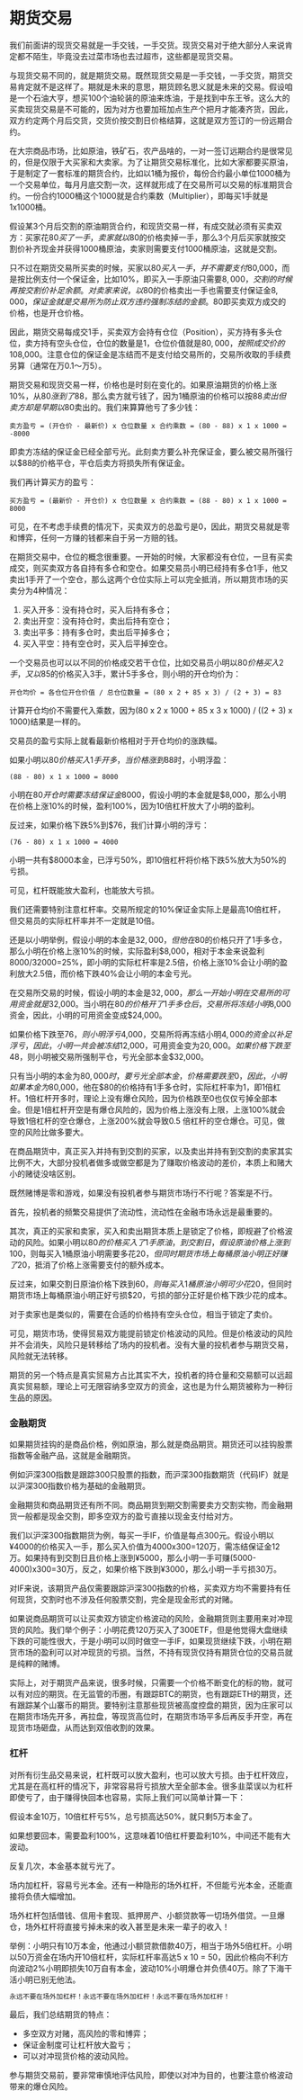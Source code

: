 # 期货交易

我们前面讲的现货交易就是一手交钱，一手交货。现货交易对于绝大部分人来说肯定都不陌生，毕竟没去过菜市场也去过超市，这些都是现货交易。

与现货交易不同的，就是期货交易。既然现货交易是一手交钱，一手交货，期货交易肯定就不是这样了。期就是未来的意思，期货顾名思义就是未来的交易。假设咱是一个石油大亨，想买100个油轮装的原油来炼油，于是找到中东王爷。这么大的买卖现货交易是不可能的，因为对方也要加班加点生产个把月才能凑齐货，因此，双方约定两个月后交货，交货价按交割日价格结算，这就是双方签订的一份远期合约。

在大宗商品市场，比如原油，铁矿石，农产品啥的，一对一签订远期合约是很常见的，但是仅限于大买家和大卖家。为了让期货交易标准化，比如大家都要买原油，于是制定了一套标准的期货合约，比如以1桶为报价，每份合约最小单位1000桶为一个交易单位，每月月底交割一次，这样就形成了在交易所可以交易的标准期货合约。一份合约1000桶这个1000就是合约乘数（Multiplier），即每买1手就是1x1000桶。

假设某3个月后交割的原油期货合约，和现货交易一样，有成交就必须有买卖双方：买家花$80买了一手，卖家就以$80的价格卖掉一手，那么3个月后买家就按交割价补齐现金并获得1000桶原油，卖家则需要支付1000桶原油，这就是交割。

只不过在期货交易所买卖的时候，买家以$80买入一手，并不需要支付$80,000，而是按比例支付一个保证金，比如10%，即买入一手原油只需要$8,000，交割的时候再按交割价补足余额。对卖家来说，以$80的价格卖出一手也需要支付保证金$8,000，保证金就是交易所为防止双方违约强制冻结的金额。$80即买卖双方成交的价格，也是开仓价格。

因此，期货交易每成交1手，买卖双方会持有仓位（Position），买方持有多头仓位，卖方持有空头仓位，仓位的数量是1，仓位价值就是$80,000，按照成交价的10%缴纳保证金，则该仓位需要冻结保证金$8,000。注意仓位的保证金是冻结而不是支付给交易所的，交易所收取的手续费另算（通常在万0.1～万5）。

期货交易和现货交易一样，价格也是时刻在变化的。如果原油期货的价格上涨10%，从$80涨到了$88，那么卖方就亏钱了，因为1桶原油的价格可以按$88卖出但卖方却是早期以$80卖出的。我们来算算他亏了多少钱：

```plain
卖方盈亏 = (开仓价 - 最新价) x 仓位数量 x 合约乘数 = (80 - 88) x 1 x 1000 = -8000
```

即卖方冻结的保证金已经全部亏光。此刻卖方要么补充保证金，要么被交易所强行以$88的价格平仓，平仓后卖方将损失所有保证金。

我们再计算买方的盈亏：

```plain
买方盈亏 = (最新价 - 开仓价) x 仓位数量 x 合约乘数 = (88 - 80) x 1 x 1000 = 8000
```

可见，在不考虑手续费的情况下，买卖双方的总盈亏是0，因此，期货交易就是零和博弈，任何一方赚的钱都来自于另一方赔的钱。

在期货交易中，仓位的概念很重要。一开始的时候，大家都没有仓位，一旦有买卖成交，则买卖双方各自持有多仓和空仓。如果交易员小明已经持有多仓1手，他又卖出1手开了一个空仓，那么这两个仓位实际上可以完全抵消，所以期货市场的买卖分为4种情况：

1. 买入开多：没有持仓时，买入后持有多仓；
2. 卖出开空：没有持仓时，卖出后持有空仓；
3. 卖出平多：持有多仓时，卖出后平掉多仓；
4. 买入平空：持有空仓时，买入后平掉空仓。

一个交易员也可以以不同的价格成交若干仓位，比如交易员小明以$80价格买入2手，又以$85的价格买入3手，累计5手多仓，则小明的开仓均价为：

```plain
开仓均价 = 各仓位开仓价值 / 总仓位数量 = (80 x 2 + 85 x 3) / (2 + 3) = 83
```

计算开仓均价不需要代入乘数，因为(80 x 2 x 1000 + 85 x 3 x 1000) / ((2 + 3) x 1000)结果是一样的。

交易员的盈亏实际上就看最新价格相对于开仓均价的涨跌幅。

如果小明以$80价格买入1手开多，当价格涨到$88时，小明浮盈：

```plain
(88 - 80) x 1 x 1000 = 8000
```

小明在$80开仓时需要冻结保证金$8000，假设小明的本金就是$8,000，那么小明在价格上涨10%的时候，盈利100%，因为10倍杠杆放大了小明的盈利。

反过来，如果价格下跌5%到$76，我们计算小明的浮亏：

```plain
(76 - 80) x 1 x 1000 = 4000
```

小明一共有$8000本金，已浮亏50%，即10倍杠杆将价格下跌5%放大为50%的亏损。

可见，杠杆既能放大盈利，也能放大亏损。

我们还需要特别注意杠杆率。交易所规定的10%保证金实际上是最高10倍杠杆，但交易员的实际杠杆率并不一定就是10倍。

还是以小明举例，假设小明的本金是$32,000，但他在$80的价格只开了1手多仓，那么小明在价格上涨10%的时候，实际盈利$8,000，相对于本金来说盈利8000/32000=25%，即小明的实际杠杆率是2.5倍，价格上涨10%会让小明的盈利放大2.5倍，而价格下跌40%会让小明的本金亏光。

在交易所交易的时候，假设小明的本金是$32,000，那么一开始小明在交易所的可用资金就是$32,000。当小明在$80的价格开了1手多仓后，交易所将冻结小明$8,000资金，因此，小明的可用资金变成$24,000。

如果价格下跌至$76，则小明浮亏$4,000，交易所将再冻结小明$4,000的资金以补足浮亏，因此，小明一共会被冻结$12,000，可用资金变为$20,000。如果价格下跌至$48，则小明被交易所强制平仓，亏光全部本金$32,000。

只有当小明的本金为$80,000时，要亏光全部本金，价格需要跌至0，因此，小明如果本金为$80,000，他在$80的价格持有1手多仓时，实际杠杆率为1，即1倍杠杆。1倍杠杆开多时，理论上没有爆仓风险，因为价格跌至0也仅仅亏掉全部本金。但是1倍杠杆开空是有爆仓风险的，因为价格上涨没有上限，上涨100%就会导致1倍杠杆的空仓爆仓，上涨200%就会导致0.5 倍杠杆的空仓爆仓。可见，做空的风险比做多要大。

在商品期货中，真正买入并持有到交割的买家，以及卖出并持有到交割的卖家其实比例不大，大部分投机者做多或做空都是为了赚取价格波动的差价，本质上和赌大小的赌徒没啥区别。

既然赌博是零和游戏，如果没有投机者参与期货市场行不行呢？答案是不行。

首先，投机者的频繁交易提供了流动性，流动性在金融市场永远是最重要的。

其次，真正的买家和卖家，买入和卖出期货本质上是锁定了价格，即规避了价格波动的风险。如果小明以$80的价格买入了1手原油，到交割日，假设原油价格上涨到$100，则每买入1桶原油小明需要多花$20，但同时期货市场上每桶原油小明正好赚了$20，抵消了价格上涨需要支付的额外成本。

反过来，如果交割日原油价格下跌到$60，则每买入1桶原油小明可少花$20，但同时期货市场上每桶原油小明正好亏损$20，亏损的部分正好是价格下跌少花的成本。

对于卖家也是类似的，需要在合适的价格持有空头仓位，相当于锁定了卖价。

可见，期货市场，使得贸易双方能提前锁定价格波动的风险。但是价格波动的风险并不会消失，风险只是转移给了场内的投机者。没有大量的投机者参与期货交易，风险就无法转移。

期货的另一个特点是真实贸易方占比其实不大，投机者的持仓量和交易额可以远超真实贸易额，理论上可无限容纳多空双方的资金，这也是为什么期货被称为一种衍生品的原因。

### 金融期货

如果期货挂钩的是商品价格，例如原油，那么就是商品期货。期货还可以挂钩股票指数等金融产品，这就是金融期货。

例如沪深300指数是跟踪300只股票的指数，而沪深300指数期货（代码IF）就是以沪深300指数价格为基础的金融期货。

金融期货和商品期货还有所不同。商品期货到期交割需要卖方交割实物，而金融期货一般都是现金交割，即多空双方的盈亏直接以现金支付给对方。

我们以沪深300指数期货为例，每买一手IF，价值是每点300元。假设小明以¥4000的价格买入一手，那么买入价值为4000x300=120万，需冻结保证金12万。如果持有到交割日且价格上涨到¥5000，那么小明一手可赚(5000-4000)x300=30万，反之，如果价格下跌到¥3000，那么小明一手亏损30万。

对IF来说，该期货产品仅需要跟踪沪深300指数的价格，买卖双方均不需要持有任何现货，交割时也不涉及任何股票交割，完全是现金形式的对赌。

如果说商品期货可以让买卖双方锁定价格波动的风险，金融期货则主要用来对冲现货的风险。我们举个例子：小明花费120万买入了300ETF，但是他觉得大盘继续下跌的可能性很大，于是小明可以同时做空一手IF，如果现货继续下跌，小明在期货市场的盈利可以对冲现货的亏损。当然，不持有现货仅持有期货仓位的交易员就是纯粹的赌博。

实际上，对于期货产品来说，很多时候，只需要一个价格不断变化的标的物，就可以有对应的期货。在无监管的币圈，有跟踪BTC的期货，也有跟踪ETH的期货，还有跟踪某个山寨币的期货。要特别注意那些现货被高度控盘的期货，因为庄家可以在期货市场先开多，再拉盘，等现货高位时，在期货市场平多后再反手开空，再在现货市场砸盘，从而达到双倍收割的效果。

### 杠杆

对所有衍生品交易来说，杠杆既可以放大盈利，也可以放大亏损。由于杠杆效应，尤其是在高杠杆的情况下，非常容易将亏损放大至全部本金。很多韭菜误以为杠杆即使亏了，由于赚得快回本也容易，实际上我们可以简单计算一下：

假设本金10万，10倍杠杆亏5%，总亏损高达50%，就只剩5万本金了。

如果想要回本，需要盈利100%，这意味着10倍杠杆要盈利10%，中间还不能有大波动。

反复几次，本金基本就亏光了。

场内加杠杆，容易亏光本金。还有一种隐形的场外杠杆，不但能亏光本金，还能直接将负债大幅增加。

场外杠杆包括借钱、信用卡套现、抵押房产、小额贷款等一切场外借贷。一旦爆仓，场外杠杆将直接亏掉未来的收入甚至是未来一辈子的收入！

举例：小明只有10万本金，他通过小额贷款借款40万，相当于场外5倍杠杆。小明以50万资金在场内开10倍杠杆，实际杠杆率高达5 x 10 = 50，因此价格向不利方向波动2%小明即损失10万自有本金，波动10%小明爆仓并负债40万。除了下海干活小明已别无他法。

```alert type=caution title=警告
永远不要在场外加杠杆！永远不要在场外加杠杆！永远不要在场外加杠杆！
```

最后，我们总结期货的特点：

- 多空双方对赌，高风险的零和博弈；
- 保证金制度可让杠杆放大盈亏；
- 可以对冲现货价格的波动风险。

参与期货交易前，要非常审慎地评估风险，即使以对冲为目的，也要注意价格波动带来的爆仓风险。
